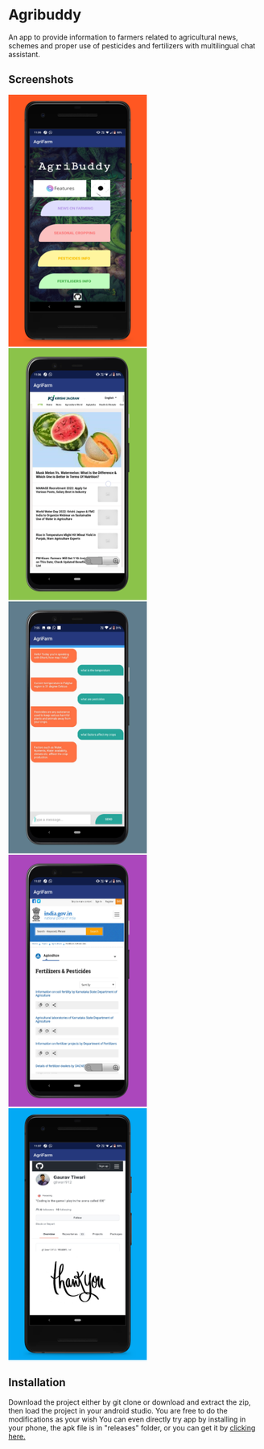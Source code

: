 # Agribuddy

An app to provide information to farmers related to agricultural news, schemes and proper use of pesticides and fertilizers with multilingual chat assistant.
## Screenshots
<img src="https://github.com/gtiwari912/Agribuddy/blob/master/1.png" width="275" height="500"> <img src="https://github.com/gtiwari912/Agribuddy/blob/master/2.png" width="275" height="500"> <img src="https://github.com/gtiwari912/Agribuddy/blob/master/Chat%20screen%20screenshot.jpg" width="275" height="500"> <img src="https://github.com/gtiwari912/Agribuddy/blob/master/3.png" width="275" height="500"> <img src="https://github.com/gtiwari912/Agribuddy/blob/master/4.png" width="275" height="500">



## Installation

Download the project either by git clone or download and extract the zip, then load the project in your android studio. You are free to do the modifications as your wish
You can even directly try app by installing in your phone, the apk file is in "releases" folder, or you can get it by <a href="https://github.com/gtiwari912/Agribuddy/raw/master/app-debug.apk">clicking here.</a> 



